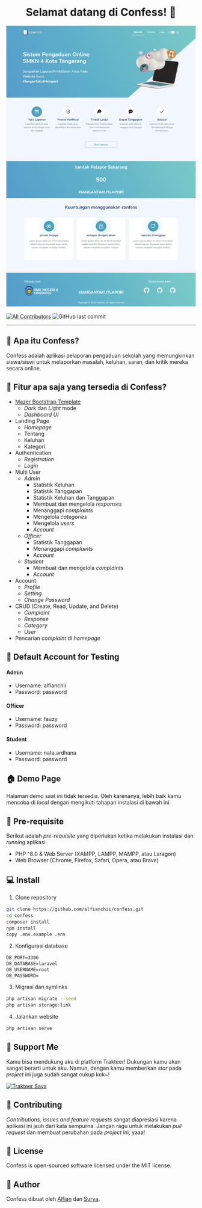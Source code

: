 <h1 align="center">Selamat datang di Confess! 👋</h1>

![Landing Page](https://github.com/alfianchii/confess/blob/main/public/images/Confess-Welcome.png?raw=true)

[![All Contributors](https://img.shields.io/github/contributors/alfianchii/confess)](https://github.com/alfianchii/confess/graphs/contributors)
![GitHub last commit](https://img.shields.io/github/last-commit/alfianchii/confess)

---

<h2 id="tentang">🤔 Apa itu Confess?</h2>

Confess adalah aplikasi pelaporan pengaduan sekolah yang memungkinkan siswa/siswi untuk melaporkan masalah, keluhan, saran, dan kritik mereka secara online.

<h2 id="fitur">🤨 Fitur apa saja yang tersedia di Confess?</h2>

-   [Mazer Bootstrap Template](https://github.com/zuramai/mazer)
    -   <i>Dark</i> dan <i>Light</i> mode
    -   <i>Dashboard UI</i>
-   Landing Page
    -   <i>Homepage</i>
    -   Tentang
    -   Keluhan
    -   Kategori
-   Authentication
    -   <i>Registration</i>
    -   <i>Login</i>
-   Multi User
    -   <i>Admin</i>
        -   Statistik Keluhan
        -   Statistik Tanggapan
        -   Statistik Keluhan dan Tanggapan
        -   Membuat dan mengelola <i>responses</i>
        -   Menanggapi <i>complaints</i>
        -   Mengelola <i>categories</i>
        -   Mengelola <i>users</i>
        -   <i>Account</i>
    -   <i>Officer</i>
        -   Statistik Tanggapan
        -   Menanggapi <i>complaints</i>
        -   <i>Account</i>
    -   <i>Student</i>
        -   Membuat dan mengelola <i>complaints</i>
        -   <i>Account</i>
-   Account
    -   <i>Profile</i>
    -   <i>Setting</i>
    -   <i>Change Password</i>
-   CRUD (Create, Read, Update, and Delete)
    -   <i>Complaint</i>
    -   <i>Response</i>
    -   <i>Category</i>
    -   <i>User</i>
-   Pencarian <i>complaint</i> di <i>homepage</i>

<h2 id="testing-account">👤 Default Account for Testing</h2>

#### Admin

-   Username: alfianchii
-   Password: password

#### Officer

-   Username: fauzy
-   Password: password

#### Student

-   Username: nata.ardhana
-   Password: password

<h2 id="demo">🏠 Demo Page</h2>

<p>Halaman demo saat ini tidak tersedia. Oleh karenanya, lebih baik kamu mencoba di <i>local</i> dengan mengikuti tahapan instalasi di bawah ini.</p>

<h2 id="syarat">💾 Pre-requisite</h2>

<p>Berikut adalah <i>pre-requisite</i> yang diperlukan ketika melakukan instalasi dan <i>running</i> aplikasi.</p>

-   PHP ^8.0 & Web Server (XAMPP, LAMPP, MAMPP, atau Laragon)
-   Web Browser (Chrome, Firefox, Safari, Opera, atau Brave)

<h2 id="download">💻 Install</h2>

1. Clone repository

```bash
git clone https://github.com/alfianchii/confess.git
cd confess
composer install
npm install
copy .env.example .env
```

2. Konfigurasi database

```
DB_PORT=3306
DB_DATABASE=laravel
DB_USERNAME=root
DB_PASSWORD=
```

3. Migrasi dan symlinks

```bash
php artisan migrate --seed
php artisan storage:link
```

4. Jalankan website

```bash
php artisan serve
```

<h2 id="dukungan">💌 Support Me</h2>

<p>
Kamu bisa mendukung aku di platform Trakteer! Dukungan kamu akan sangat berarti untuk aku. Namun, dengan kamu memberikan <i>star</i> pada <i>project</i> ini juga sudah sangat cukup kok~!
</p>

<a href="https://trakteer.id/alfianchii/tip" target="_blank"><img id="wse-buttons-preview" src="https://cdn.trakteer.id/images/embed/trbtn-red-5.png" height="40" style="border:0px;height:40px;" alt="Trakteer Saya"></a>

<h2 id="kontribusi">🤝 Contributing</h2>

<p>
<i>Contributions, issues and feature requests</i> sangat diapresiasi karena aplikasi ini jauh dari kata sempurna. Jangan ragu untuk melakukan <i>pull request</i> dan membuat perubahan pada <i>project</i> ini, yaaa!
</p>

<h2 id="lisensi">📝 License</h2>

<p>Confess is open-sourced software licensed under the MIT license.</p>

<h2 id="pembuat">🧍 Author</h2>

<p>Confess dibuat oleh <a href="https://instagram.com/alfianchii">Alfian</a> dan <a href="https://instagram.com/nata_ardhana">Surya</a>.</p>
